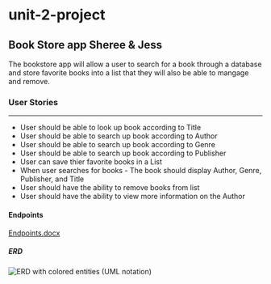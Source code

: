 # unit-2-project
## Book Store app Sheree &amp; Jess

The bookstore app will allow a user to search for a book through a database and store favorite books into a list that they will also be able to mangage and remove.

### User Stories
***
* User should be able to look up book according to Title
* User should be able to search up book according to Author
* User should be able to search up book according to Genre 
* User should be able to search up book according to Publisher
* User can save thier favorite books in a List
* When user searches for books - The book should display Author, Genre, Publisher, and Title
* User should have the ability to remove books from list
* User should have the ability to view more information on the Author 

#### Endpoints

[Endpoints.docx](https://github.com/Jezzzae/unit-2-project/files/7804532/Endpoints.docx)


##### ERD

![ERD with colored entities (UML notation)](https://user-images.githubusercontent.com/87440131/147990682-9c42d9f5-591c-4500-b758-9136031d1bdd.jpeg)
